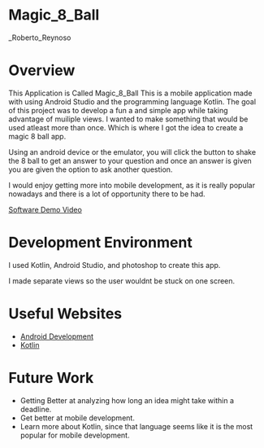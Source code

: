 # Magic_8_Ball
_Roberto_Reynoso
# Overview
This Application is Called Magic_8_Ball
This is a mobile application made with using Android Studio and the programming language Kotlin.
The goal of this project was to develop a fun a and simple app while taking advantage of muiliple
views. I wanted to make something that would be used atleast more than once. Which is where I got
the idea to create a magic 8 ball app.

Using an android device or the emulator, you will click the button to shake the 8 ball to get an answer to
your question and once an answer is given you are given the option to ask another question.

I would enjoy getting more into mobile development, as it is really popular nowadays and there is a lot of
opportunity there to be had.

[Software Demo Video](https://youtu.be/3oAVliPPhac)

# Development Environment

I used Kotlin, Android Studio, and photoshop to create this app.

I made separate views so the user wouldnt be stuck on one screen.

# Useful Websites

* [Android Development](https://developer.android.com/docs)
* [Kotlin](https://developer.android.com/kotlin)

# Future Work

* Getting Better at analyzing how long an idea might take within a deadline.
* Get better at mobile development.
* Learn more about Kotlin, since that language seems like it is the most popular for mobile development.
